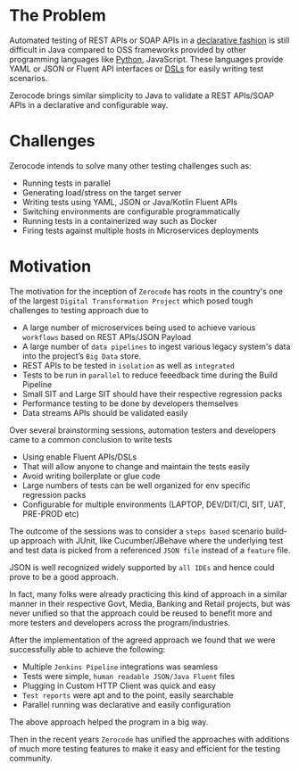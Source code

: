 The Problem
===
Automated testing of REST APIs or SOAP APIs in a [declarative fashion](https://ieeexplore.ieee.org/document/5070714) is still difficult in Java compared to OSS frameworks provided by other programming languages like [Python](https://github.com/svanoort/pyresttest#sample-test), JavaScript. These languages provide YAML or JSON or Fluent API interfaces or [DSLs](https://en.wikipedia.org/wiki/Domain-specific_language) for easily writing test scenarios.

Zerocode brings similar simplicity to Java to validate a REST APIs/SOAP APIs in a declarative and configurable way.

Challenges
===
Zerocode intends to solve many other testing challenges such as:
- Running tests in parallel
- Generating load/stress on the target server
- Writing tests using YAML, JSON or Java/Kotlin Fluent APIs
- Switching environments are configurable programmatically
- Running tests in a containerized way such as Docker
- Firing tests against multiple hosts in Microservices deployments


Motivation
===
The motivation for the inception of `Zerocode` has roots in the country's one of the largest `Digital Transformation Project` which posed tough challenges to testing approach due to 

* A large number of microservices being used to achieve various `workflows` based on REST APIs/JSON Payload
* A large number of `data pipelines` to ingest various legacy system's data into the project’s `Big Data` store.
* REST APIs to be tested in `isolation` as well as `integrated`
* Tests to be run in `parallel` to reduce feeedback time during the Build Pipeline
* Small SIT and Large SIT should have their respective regression packs
* Performance testing to be done by developers themselves
* Data streams APIs should be validated easily


Over several brainstorming sessions, automation testers and developers came to a common conclusion to write tests
* Using enable Fluent APIs/DSLs
* That will allow anyone to change and maintain the tests easily
* Avoid writing boilerplate or glue code 
* Large numbers of tests can be well organized for env specific regression packs
* Configurable for multiple environments (LAPTOP, DEV/DIT/CI, SIT, UAT, PRE-PROD etc)

The outcome of the sessions was to consider a `steps based` scenario build-up approach with JUnit, like Cucumber/JBehave where the underlying test and test data is picked from a referenced `JSON file` instead of a `feature` file. 

JSON is well recognized widely supported by `all IDEs` and hence could prove to be a good approach.

In fact, many folks were already practicing this kind of approach in a similar manner in their respective Govt, Media, Banking and Retail projects, but was never unified so that the approach could be reused to benefit more and more testers and developers across the program/industries.

After the implementation of the agreed approach we found that we were successfully able to achieve the following:

* Multiple `Jenkins Pipeline` integrations was seamless
* Tests were simple, `human readable JSON/Java Fluent` files
* Plugging in Custom HTTP Client was quick and easy
* `Test reports` were apt and to the point, easily searchable
* Parallel running was declarative and easily configuration

The above approach helped the program in a big way. 

Then in the recent years `Zerocode` has unified the approaches with additions of much more testing features to make it easy and efficient for the testing community.
